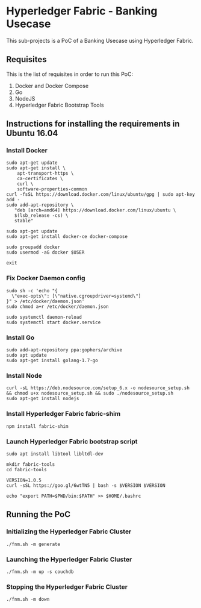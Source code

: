 # Hyperledger Fabric - Banking Usecase

This sub-projects is a PoC of a Banking Usecase using Hyperledger Fabric.

## Requisites

This is the list of requisites in order to run this PoC:

1. Docker and Docker Compose
2. Go
3. NodeJS
4. Hyperledger Fabric Bootstrap Tools

## Instructions for installing the requirements in Ubuntu 16.04

### Install Docker

```
sudo apt-get update
sudo apt-get install \
    apt-transport-https \
    ca-certificates \
    curl \
    software-properties-common
curl -fsSL https://download.docker.com/linux/ubuntu/gpg | sudo apt-key add -
sudo add-apt-repository \
   "deb [arch=amd64] https://download.docker.com/linux/ubuntu \
   $(lsb_release -cs) \
   stable"

sudo apt-get update
sudo apt-get install docker-ce docker-compose

sudo groupadd docker
sudo usermod -aG docker $USER

exit
```

### Fix Docker Daemon config

```
sudo sh -c 'echo "{
  \"exec-opts\": [\"native.cgroupdriver=systemd\"]
}" > /etc/docker/daemon.json'
sudo chmod a+r /etc/docker/daemon.json

sudo systemctl daemon-reload
sudo systemctl start docker.service
```

### Install Go

```
sudo add-apt-repository ppa:gophers/archive
sudo apt update
sudo apt-get install golang-1.7-go
```

### Install Node

```
curl -sL https://deb.nodesource.com/setup_6.x -o nodesource_setup.sh && chmod u+x nodesource_setup.sh && sudo ./nodesource_setup.sh
sudo apt-get install nodejs
```

### Install Hyperledger Fabric fabric-shim

```
npm install fabric-shim
```

### Launch Hyperledger Fabric bootstrap script

```
sudo apt install libtool libltdl-dev

mkdir fabric-tools
cd fabric-tools

VERSION=1.0.5
curl -sSL https://goo.gl/6wtTN5 | bash -s $VERSION $VERSION

echo "export PATH=$PWD/bin:$PATH" >> $HOME/.bashrc
```

## Running the PoC

### Initializing the Hyperledger Fabric Cluster 

```
./fnm.sh -m generate
```

### Launching the Hyperledger Fabric Cluster 

```
./fnm.sh -m up -s couchdb
```

### Stopping the Hyperledger Fabric Cluster 

```
./fnm.sh -m down
```